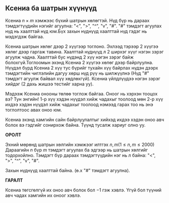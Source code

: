 ## Ксениа ба шатрын хүүнүүд ##
Ксениа $n\times m$ хэмжээс бүхий шатрын хөлөгтэй. Нүд бүр нь дараах тэмдэгтүүдийн нэгийг агуулна: "<", ">", "^", "v", "#". "#" тэмдэгт агуулах нүд нь хаалттай нүд юм.Бүх захын нүднүүд хаалттай нүд гэдэг нь мэдэгдэж байгаа.

Ксениа  шатрын хөлөг дээр 2 хүүгээр тоглоно. Эхлээд тэрээр 2 хүүгээ хөлөг дээр гаргаж тавина. Хаалттай нүднүүд л 2 ширхэг хүүг нэгэн зэрэг агуулж чадна. Хаалттай бус нүдэнд 2 хүү нэгэн зэрэг байж болохгүй.Тоглоомын эхэнд Ксениа 2 хүүгээ хөлөг дээр байрлуулна. Нүүдэл бүрд Ксениа 2 хүү тус бүрийг тухайн хүү байрлах нүдэн дээрх тэмдэгтийн чиглэлийн дагуу хөрш нүд рүү нь шилжүүлнэ (Нүд "#" тэмдэгт агуулж байвал хүү хөдлөхгүй). Ксениа үйлдлүүдээ нэгэн зэрэг хийдэг (2 дахь жишээ тестийг харна уу).

Мэдээж Ксениа онооны төлөө тоглож байгаа. Оноог нь хэрхэн тооцох вэ? Тун энгийн! 1-р хүү хэдэн нүүдэл хийж чадахыг тоолоод мөн 2-р хүү ихдээ хэдэн нүүдэл хийж чадахыг тоолоод нэмээд гарах тоо нь энэ тоглолтоос авах оноо юм.

Ксениа эхэнд хамгийн сайн байрлуулалтыг хийхэд ихдээ хэдэн оноо авч болох вэ гэдгийг сонирхож байна. Түүнд тусалж хариуг олно уу.

**ОРОЛТ**


Эхний мөрөнд шатрын хөлгийн хэмжээг илтгэх $n ,m (1\le n, m\le  2000)$  Дараагийн  $n$ бүр  $m$ тэмдэгт агуулах ба эдгээр нь шатрын хөлгийг тодорхойлно. Тэмдэгт бүр дараах тэмдэгтүүдийн нэг нь л байна: "<", ">", "^", "v", "#".

Захын нүднүүд хаалттай байна. (ө.х "#" тэмдэгт агуулна).

**ГАРАЛТ**


Ксениа төгсгөлгүй их оноо авч болох бол $-1$ гэж хэвлэ. Үгүй бол түүний авч чадах хамгийн их оноог хэвлэ. 
